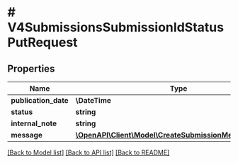 # # V4SubmissionsSubmissionIdStatusPutRequest

## Properties

Name | Type | Description | Notes
------------ | ------------- | ------------- | -------------
**publication_date** | **\DateTime** |  | [optional]
**status** | **string** |  |
**internal_note** | **string** |  | [optional]
**message** | [**\OpenAPI\Client\Model\CreateSubmissionMessageRequest**](CreateSubmissionMessageRequest.md) |  | [optional]

[[Back to Model list]](../../README.md#models) [[Back to API list]](../../README.md#endpoints) [[Back to README]](../../README.md)

